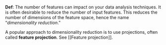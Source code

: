 **Def**: The number of features can impact on your data analysis techniques. It is often desirable to reduce the number of input features. This reduces the number of dimensions of the feature space, hence the name “_dimensionality reduction_.”

A popular approach to dimensionality reduction is to use projections, often called **feature projection**. See [[Feature projection]].
